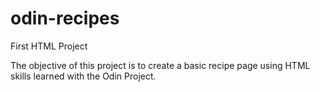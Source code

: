 # odin-recipes
First HTML Project

The objective of this project is to create a basic recipe page using HTML skills learned with the Odin Project.
